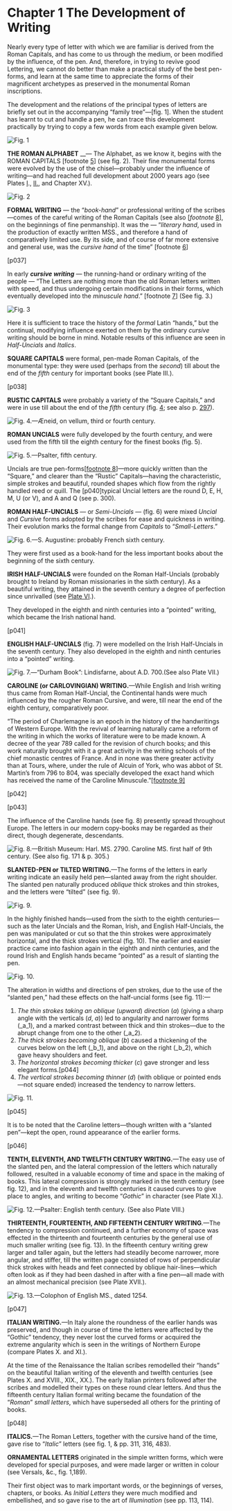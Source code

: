 # Chapter 1 The Development of Writing

Nearly every type of letter with which we are familiar is derived from the Roman Capitals, and has come to us through the medium, or been modified by the influence, of the pen. And, therefore, in trying to revive good Lettering, we cannot do better than make a practical study of the best pen-forms, and learn at the same time to appreciate the forms of their magnificent archetypes as preserved in the monumental Roman inscriptions.

The development and the relations of the principal types of letters are briefly set out in the accompanying “family tree”—\[fig. 1\]. When the student has learnt to cut and handle a pen, he can trace this development practically by trying to copy a few words from each example given below.

![Fig. 1](../.gitbook/assets/i024.jpg)

**THE ROMAN ALPHABET** \_\_— The Alphabet, as we know it, begins with the ROMAN CAPITALS \[footnote [5](../footnotes-f/footnotes-to-part-i.md)\] \(see fig. 2\). Their fine monumental forms were evolved by the use of the chisel—probably under the influence of writing—and had reached full development about 2000 years ago \(see Plates [I](../collotype-plates/plate-i.md)., [II.](http://www.gutenberg.org/files/47089/47089-h/47089-h.htm#plate02), and Chapter XV.\).

![Fig. 2](../.gitbook/assets/i036-figure002.jpg)

**FORMAL WRITING** — the “_book-hand_” or professional writing of the scribes—comes of the careful writing of the Roman Capitals \(see also \[_footnote_ [8](../footnotes-f/footnotes-to-part-i.md)\], on the beginnings of fine penmanship\). It was the — “_literary hand_, used in the production of exactly written MSS., and therefore a hand of comparatively limited use. By its side, and of course of far more extensive and general use, was the _cursive hand_ of the time” \[footnote [6](../footnotes-f/footnotes-to-part-i.md)\]

\[p037\]

In early _**cursive writing**_ — the running-hand or ordinary writing of the people — “The Letters are nothing more than the old Roman letters written with speed, and thus undergoing certain modifications in their forms, which eventually developed into the _minuscule hand_.” \[footnote [7](../footnotes-f/footnotes-to-part-i.md)\] \(See fig. 3.\)

![Fig. 3](../.gitbook/assets/i037-figure003.jpg)

Here it is sufficient to trace the history of the _formal_ Latin “hands,” but the continual, modifying influence exerted on them by the ordinary _cursive_ writing should be borne in mind. Notable results of this influence are seen in _Half-Uncials_ and _Italics_.

**SQUARE CAPITALS** were formal, pen-made Roman Capitals, of the monumental type: they were used \(perhaps from the _second_\) till about the end of the _fifth_ century for important books \(see Plate III.\).

\[p038\]

**RUSTIC CAPITALS** were probably a variety of the “Square Capitals,” and were in use till about the end of the _fifth_ century \(fig. [4](http://www.gutenberg.org/files/47089/47089-h/47089-h.htm#fig04); see also p. [297](http://www.gutenberg.org/files/47089/47089-h/47089-h.htm#p297)\).

![Fig. 4.&#x2014;&#xC6;neid, on vellum, third or fourth century.](../.gitbook/assets/i038-figure004.jpg)

**ROMAN UNCIALS**  were fully developed by the fourth century, and were used from the fifth till the eighth century for the finest books \(fig. 5\).

![Fig. 5.&#x2014;Psalter, fifth century.](../.gitbook/assets/i039-figure005.jpg)

Uncials are true pen-forms\[[footnote 8](../footnotes-f/footnotes-to-part-i.md)\]—more quickly written than the “Square,” and clearer than the “Rustic” Capitals—having the characteristic, simple strokes and beautiful, rounded shapes which flow from the rightly handled reed or quill. The \[p040\]typical Uncial letters are the round D, E, H, M, U \(or V\), and A and Q \(see p. 300\).

**ROMAN HALF-UNCIALS** — or _Semi-Uncials_ — \(fig. 6\) were mixed _Uncial_ and _Cursive_ forms adopted by the scribes for ease and quickness in writing. Their evolution marks the formal change from _Capitals_ to “_Small-Letters_.”

![Fig. 6.&#x2014;S. Augustine: probably French sixth century.](../.gitbook/assets/i040-figure006.jpg)

They were first used as a book-hand for the less important books about the beginning of the sixth century.

**IRISH HALF-UNCIALS** were founded on the Roman Half-Uncials \(probably brought to Ireland by Roman missionaries in the sixth century\). As a beautiful writing, they attained in the seventh century a degree of perfection since unrivalled \(see [Plate VI](../collotype-plates/plate-vi-half-uncial-irish-seventh-century-book-of-kells.md).\).

They developed in the eighth and ninth centuries into a “pointed” writing, which became the Irish national hand.

\[p041\]

**ENGLISH HALF-UNCIALS** \(fig. 7\) were modelled on the Irish Half-Uncials in the seventh century. They also developed in the eighth and ninth centuries into a “pointed” writing.

![Fig. 7.&#x2014;&#x201C;Durham Book&#x201D;: Lindisfarne, about A.D. 700.\(See also Plate VII.\)](../.gitbook/assets/i041-figure007.jpg)

**CAROLINE \(or CARLOVINGIAN\) WRITING.**—While English and Irish writing thus came from Roman Half-Uncial, the Continental hands were much influenced by the rougher Roman Cursive, and were, till near the end of the eighth century, comparatively poor.

“The period of Charlemagne is an epoch in the history of the handwritings of Western Europe. With the revival of learning naturally came a reform of the writing in which the works of literature were to be made known. A decree of the year 789 called for the revision of church books; and this work naturally brought with it a great activity in the writing schools of the chief monastic centres of France. And in none was there greater activity than at Tours, where, under the rule of Alcuin of York, who was abbot of St. Martin’s from 796 to 804, was specially developed the exact hand which has received the name of the Caroline Minuscule.”[\[footnote 9\]](../footnotes-f/footnotes-to-part-i.md)

\[p042\]

\[p043\]

The influence of the Caroline hands \(see fig. 8\) presently spread throughout Europe. The letters in our modern copy-books may be regarded as their direct, though degenerate, descendants.

![Fig. 8.&#x2014;British Museum: Harl. MS. 2790. Caroline MS. first half of 9th century. \(See also fig. 171 &amp; p. 305.\)](../.gitbook/assets/i042-figure008.jpg)

**SLANTED-PEN or TILTED WRITING.**—The forms of the letters in early writing indicate an easily held pen—slanted away from the right shoulder. The slanted pen naturally produced _oblique_ thick strokes and thin strokes, and the letters were “tilted” \(see fig. 9\).

![Fig. 9.](../.gitbook/assets/i044a-figure009.jpg)

In the highly finished hands—used from the sixth to the eighth centuries—such as the later Uncials and the Roman, Irish, and English Half-Uncials, the pen was manipulated or cut so that the thin strokes were approximately horizontal, and the thick strokes vertical \(fig. 10\). The earlier and easier practice came into fashion again in the eighth and ninth centuries, and the round Irish and English hands became “pointed” as a result of slanting the pen.

![Fig. 10.](../.gitbook/assets/i044b-figure010.jpg)

The alteration in widths and directions of pen strokes, due to the use of the “slanted pen,” had these effects on the half-uncial forms \(see fig. 11\):—

1. _The thin strokes taking an oblique_ \(_upward_\) _direction_ \(_a_\) \(giving a sharp angle with the verticals \(_d_, _a_\)\) led to angularity and narrower forms \(\_a\_1\), and a marked contrast between thick and thin strokes—due to the abrupt change from one to the other \(\_a\_2\).
2. _The thick strokes becoming oblique_ \(_b_\) caused a thickening of the curves below on the left \(\_b\_1\), and above on the right \(\_b\_2\), which gave heavy shoulders and feet.
3. _The horizontal strokes becoming thicker_ \(_c_\) gave stronger and less elegant forms.\[p044\]
4. _The vertical strokes becoming thinner_ \(_d_\) \(with oblique or pointed ends—not square ended\) increased the tendency to narrow letters.

![Fig. 11.](../.gitbook/assets/i045-figure011.jpg)

\[p045\]

It is to be noted that the Caroline letters—though written with a “slanted pen”—kept the open, round appearance of the earlier forms.

\[p046\]

**TENTH, ELEVENTH, AND TWELFTH CENTURY WRITING.**—The easy use of the slanted pen, and the lateral compression of the letters which naturally followed, resulted in a valuable economy of time and space in the making of books. This lateral compression is strongly marked in the tenth century \(see fig. 12\), and in the eleventh and twelfth centuries it caused curves to give place to angles, and writing to become “_Gothic_” in character \(see Plate XI.\).

![Fig. 12.&#x2014;Psalter: English tenth century. \(See also Plate VIII.\)](../.gitbook/assets/i046-figure012.jpg)

**THIRTEENTH, FOURTEENTH, AND FIFTEENTH CENTURY WRITING**_._—The tendency to compression continued, and a further economy of space was effected in the thirteenth and fourteenth centuries by the general use of much smaller writing \(see fig. 13\). In the fifteenth century writing grew larger and taller again, but the letters had steadily become narrower, more angular, and stiffer, till the written page consisted of rows of perpendicular thick strokes with heads and feet connected by oblique hair-lines—which often look as if they had been dashed in after with a fine pen—all made with an almost mechanical precision \(see Plate XVII.\).

![Fig. 13.&#x2014;Colophon of English MS., dated 1254.](../.gitbook/assets/i047-figure013.jpg)

\[p047\]

**ITALIAN WRITING.**—In Italy alone the roundness of the earlier hands was preserved, and though in course of time the letters were affected by the “Gothic” tendency, they never lost the curved forms or acquired the extreme angularity which is seen in the writings of Northern Europe \(compare Plates X. and XI.\).

At the time of the Renaissance the Italian scribes remodelled their “hands” on the beautiful Italian writing of the eleventh and twelfth centuries \(see Plates X. and XVIII., XIX., XX.\). The early Italian printers followed after the scribes and modelled their types on these round clear letters. And thus the fifteenth century Italian formal writing became the foundation of the “_Roman_” _small letters_, which have superseded all others for the printing of books.

\[p048\]

**ITALICS.**—The Roman Letters, together with the cursive hand of the time, gave rise to “_Italic_” letters \(see fig. 1, & pp. 311, 316, 483\).

**ORNAMENTAL LETTERS** originated in the simple written forms, which were developed for special purposes, and were made larger or written in colour \(see Versals, &c., fig. 1,189\).

Their first object was to mark important words, or the beginnings of verses, chapters, or books. As _Initial Letters_ they were much modified and embellished, and so gave rise to the art of _Illumination_ \(see pp. 113, 114\).

